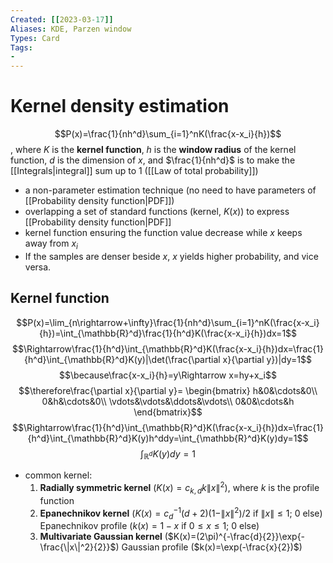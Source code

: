 ```yaml
---
Created: [[2023-03-17]]
Aliases: KDE, Parzen window
Types: Card
Tags: 
- 
---
```

# Kernel density estimation
$$P(x)=\frac{1}{nh^d}\sum_{i=1}^nK(\frac{x-x_i}{h})$$
, where $K$ is the **kernel function**, $h$ is the **window radius** of the kernel function, $d$ is the dimension of $x$, and $\frac{1}{nh^d}$ is to make the [[Integrals|integral]] sum up to 1 ([[Law of total probability]])
- a non-parameter estimation technique 
  (no need to have parameters of [[Probability density function|PDF]])
- overlapping a set of standard functions (kernel, $K(x)$) to express [[Probability density function|PDF]]
- kernel function ensuring the function value decrease while $x$ keeps away from $x_i$
- If the samples are denser beside $x$, $x$ yields higher probability, and vice versa. 
## Kernel function
$$P(x)=\lim_{n\rightarrow+\infty}\frac{1}{nh^d}\sum_{i=1}^nK(\frac{x-x_i}{h})=\int_{\mathbb{R}^d}\frac{1}{h^d}K(\frac{x-x_i}{h})dx=1$$
$$\Rightarrow\frac{1}{h^d}\int_{\mathbb{R}^d}K(\frac{x-x_i}{h})dx=\frac{1}{h^d}\int_{\mathbb{R}^d}K(y)|\det(\frac{\partial x}{\partial y})|dy=1$$
$$\because\frac{x-x_i}{h}=y\Rightarrow x=hy+x_i$$
$$\therefore\frac{\partial x}{\partial y}=
\begin{bmatrix}
h&0&\cdots&0\\
0&h&\cdots&0\\
\vdots&\vdots&\ddots&\vdots\\
0&0&\cdots&h
\end{bmatrix}$$
$$\Rightarrow\frac{1}{h^d}\int_{\mathbb{R}^d}K(\frac{x-x_i}{h})dx=\frac{1}{h^d}\int_{\mathbb{R}^d}K(y)h^ddy=\int_{\mathbb{R}^d}K(y)dy=1$$
$$\int_{\mathbb{R}^d}K(y)dy=1$$
- common kernel: 
  1. **Radially symmetric kernel** ($K(x)=c_{k,d}k\|x\|^2$), where $k$ is the profile function
  2. **Epanechnikov kernel** ($K(x)=c_d^{-1}(d+2)(1-\|x\|^2)/2 \text{ if }\|x\|\leq1;\ 0\text{ else}$)
     Epanechnikov profile ($k(x)=1-x\text{ if }0\leq x\leq1;\ 0\text{ else}$)
  3. **Multivariate Gaussian kernel** ($K(x)=(2\pi)^{-\frac{d}{2}}\exp{-\frac{\|x\|^2}{2}}$)
     Gaussian profile ($k(x)=\exp(-\frac{x}{2})$)
